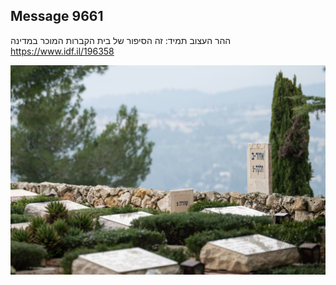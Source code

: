 ## Message 9661

ההר העצוב תמיד:
זה הסיפור של בית הקברות המוכר במדינה
https://www.idf.il/196358

![Photo](9661/9661_photo.jpg)
